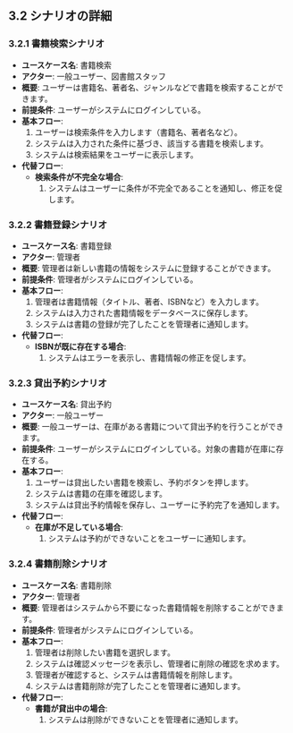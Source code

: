 ## 3.2 シナリオの詳細

### 3.2.1 書籍検索シナリオ

- **ユースケース名**: 書籍検索
- **アクター**: 一般ユーザー、図書館スタッフ
- **概要**: ユーザーは書籍名、著者名、ジャンルなどで書籍を検索することができます。
- **前提条件**: ユーザーがシステムにログインしている。
- **基本フロー**:
  1. ユーザーは検索条件を入力します（書籍名、著者名など）。
  2. システムは入力された条件に基づき、該当する書籍を検索します。
  3. システムは検索結果をユーザーに表示します。
- **代替フロー**:
  - **検索条件が不完全な場合**:
    1. システムはユーザーに条件が不完全であることを通知し、修正を促します。

### 3.2.2 書籍登録シナリオ

- **ユースケース名**: 書籍登録
- **アクター**: 管理者
- **概要**: 管理者は新しい書籍の情報をシステムに登録することができます。
- **前提条件**: 管理者がシステムにログインしている。
- **基本フロー**:
  1. 管理者は書籍情報（タイトル、著者、ISBNなど）を入力します。
  2. システムは入力された書籍情報をデータベースに保存します。
  3. システムは書籍の登録が完了したことを管理者に通知します。
- **代替フロー**:
  - **ISBNが既に存在する場合**:
    1. システムはエラーを表示し、書籍情報の修正を促します。

### 3.2.3 貸出予約シナリオ

- **ユースケース名**: 貸出予約
- **アクター**: 一般ユーザー
- **概要**: 一般ユーザーは、在庫がある書籍について貸出予約を行うことができます。
- **前提条件**: ユーザーがシステムにログインしている。対象の書籍が在庫に存在する。
- **基本フロー**:
  1. ユーザーは貸出したい書籍を検索し、予約ボタンを押します。
  2. システムは書籍の在庫を確認します。
  3. システムは貸出予約情報を保存し、ユーザーに予約完了を通知します。
- **代替フロー**:
  - **在庫が不足している場合**:
    1. システムは予約ができないことをユーザーに通知します。

### 3.2.4 書籍削除シナリオ

- **ユースケース名**: 書籍削除
- **アクター**: 管理者
- **概要**: 管理者はシステムから不要になった書籍情報を削除することができます。
- **前提条件**: 管理者がシステムにログインしている。
- **基本フロー**:
  1. 管理者は削除したい書籍を選択します。
  2. システムは確認メッセージを表示し、管理者に削除の確認を求めます。
  3. 管理者が確認すると、システムは書籍情報を削除します。
  4. システムは書籍削除が完了したことを管理者に通知します。
- **代替フロー**:
  - **書籍が貸出中の場合**:
    1. システムは削除ができないことを管理者に通知します。
